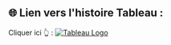 ## 🌐 Lien vers l'histoire Tableau : 

Cliquer ici 👆 : [![Tableau Logo](https://img.shields.io/badge/Tableau-00CFFF?style=for-the-badge&logo=tableau&logoColor=white)](https://public.tableau.com/app/profile/bastien.moreno/viz/Moreno_Bastien_4_dashboard_072023/DWFA)